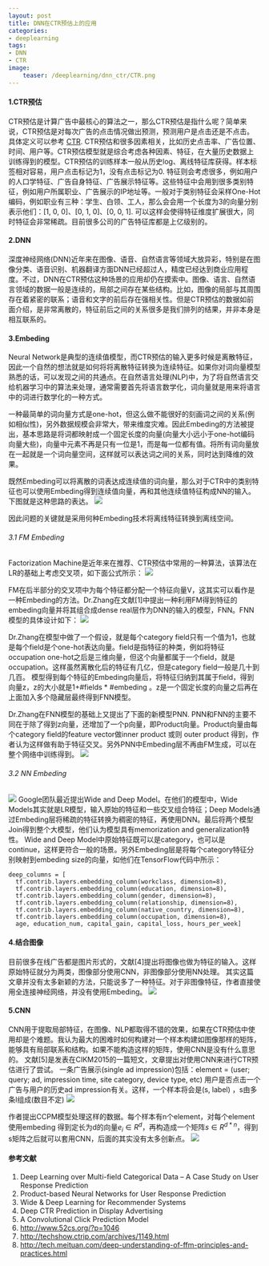 ```yaml
---
layout: post
title: DNN在CTR预估上的应用
categories:
- deeplearning
tags:
- DNN
- CTR
image:
    teaser: /deeplearning/dnn_ctr/CTR.png
---
```


#### 1.CTR预估
CTR预估是计算广告中最核心的算法之一，那么CTR预估是指什么呢？简单来说，CTR预估是对每次广告的点击情况做出预测，预测用户是点击还是不点击。具体定义可以参考 [CTR](https://en.wikipedia.org/wiki/Click-through_rate). CTR预估和很多因素相关，比如历史点击率、广告位置、时间、用户等。CTR预估模型就是综合考虑各种因素、特征，在大量历史数据上训练得到的模型。CTR预估的训练样本一般从历史log、离线特征库获得。样本标签相对容易，用户点击标记为1，没有点击标记为0. 特征则会考虑很多，例如用户的人口学特征、广告自身特征、广告展示特征等。这些特征中会用到很多类别特征，例如用户所属职业、广告展示的IP地址等。一般对于类别特征会采样One-Hot编码，例如职业有三种：学生、白领、工人，那么会会用一个长度为3的向量分别表示他们：[1, 0, 0]、[0, 1, 0]、[0, 0, 1]. 可以这样会使得特征维度扩展很大，同时特征会非常稀疏。目前很多公司的广告特征库都是上亿级别的。


#### 2.DNN
深度神经网络(DNN)近年来在图像、语音、自然语言等领域大放异彩，特别是在图像分类、语音识别、机器翻译方面DNN已经超过人，精度已经达到商业应用程度。不过，DNN在CTR预估这种场景的应用却仍在摸索中。图像、语言、自然语言领域的数据一般是连续的，局部之间存在某些结构。比如，图像的局部与其周围存在着紧密的联系；语音和文字的前后存在强相关性。但是CTR预估的数据如前面介绍，是非常离散的，特征前后之间的关系很多是我们排列的结果，并非本身是相互联系的。

#### 3.Embeding
Neural Network是典型的连续值模型，而CTR预估的输入更多时候是离散特征，因此一个自然的想法就是如何将将离散特征转换为连续特征。如果你对词向量模型熟悉的话，可以发现之间的共通点。在自然语言处理(NLP)中，为了将自然语言交给机器学习中的算法来处理，通常需要首先将语言数学化，词向量就是用来将语言中的词进行数学化的一种方式。

一种最简单的词向量方式是one-hot，但这么做不能很好的刻画词之间的关系(例如相似性)，另外数据规模会非常大，带来维度灾难。因此Embeding的方法被提出，基本思路是将词都映射成一个固定长度的向量(向量大小远小于one-hot编码向量大些)，向量中元素不再是只有一位是1，而是每一位都有值。将所有词向量放在一起就是一个词向量空间，这样就可以表达词之间的关系，同时达到降维的效果。

既然Embeding可以将离散的词表达成连续值的词向量，那么对于CTR中的类别特征也可以使用Embeding得到连续值向量，再和其他连续值特征构成NN的输入。下图就是这种思路的表达。
![](/images/deeplearning/dnn_ctr/embeding.png)


因此问题的关键就是采用何种Embeding技术将离线特征转换到离线空间。

###### 3.1 FM Embeding
Factorization Machine是近年来在推荐、CTR预估中常用的一种算法，该算法在LR的基础上考虑交叉项，如下面公式所示：
![](/images/deeplearning/dnn_ctr/fm.png)


FM在后半部分的交叉项中为每个特征都分配一个特征向量V，这其实可以看作是一种Embeding的方法。Dr.Zhang在文献[1]中提出一种利用FM得到特征的embeding向量并将其组合成dense real层作为DNN的输入的模型，FNN。FNN模型的具体设计如下：
![](/images/deeplearning/dnn_ctr/fnn.png)

Dr.Zhang在模型中做了一个假设，就是每个category field只有一个值为1，也就是每个field是个one-hot表达向量。field是指特征的种类，例如将特征occupation one-hot之后是三维向量，但这个向量都属于一个field，就是occupation。这样虽然离散化后的特征有几亿，但是category field一般是几十到几百。
模型得到每个特征的Embeding向量后，将特征归纳到其属于field，得到向量z，z的大小就是1+#fields * #embeding 。z是一个固定长度的向量之后再在上面加入多个隐藏层最终得到FNN模型。

Dr.Zhang在FNN模型的基础上又提出了下面的新模型PNN.
PNN和FNN的主要不同在于除了得到z向量，还增加了一个p向量，即Product向量。Product向量由每个category field的feature vector做inner product 或则 outer product 得到，作者认为这样做有助于特征交叉。另外PNN中Embeding层不再由FM生成，可以在整个网络中训练得到。
![](/images/deeplearning/dnn_ctr/pnn.png)

###### 3.2 NN Embeding
![](/images/deeplearning/dnn_ctr/wide&deep.png)
Google团队最近提出Wide and Deep Model。在他们的模型中，Wide Models其实就是LR模型，输入原始的特征和一些交叉组合特征；Deep Models通过Embeding层将稀疏的特征转换为稠密的特征，再使用DNN。最后将两个模型Join得到整个大模型，他们认为模型具有memorization and generalization特性。
Wide and Deep Model中原始特征既可以是category，也可以是continue，这样更符合一般的场景。另外Embeding层是将每个category特征分别映射到embeding size的向量，如他们在TensorFlow代码中所示：
```
deep_columns = [
  tf.contrib.layers.embedding_column(workclass, dimension=8),
  tf.contrib.layers.embedding_column(education, dimension=8),
  tf.contrib.layers.embedding_column(gender, dimension=8),
  tf.contrib.layers.embedding_column(relationship, dimension=8),
  tf.contrib.layers.embedding_column(native_country, dimension=8),
  tf.contrib.layers.embedding_column(occupation, dimension=8),
  age, education_num, capital_gain, capital_loss, hours_per_week]
```

#### 4.结合图像
目前很多在线广告都是图片形式的，文献[4]提出将图像也做为特征的输入。这样原始特征就分为两类，图像部分使用CNN，非图像部分使用NN处理。
其实这篇文章并没有太多新颖的方法，只能说多了一种特征。对于非图像特征，作者直接使用全连接神经网络，并没有使用Embeding。
![](/images/deeplearning/dnn_ctr/conv_ctr.png)

#### 5.CNN
CNN用于提取局部特征，在图像、NLP都取得不错的效果，如果在CTR预估中使用却是个难题。我认为最大的困难时如何构建对一个样本构建如图像那样的矩阵，能够具有局部联系和结构。如果不能构造这样的矩阵，使用CNN是没有什么意思的。
文献[5]是发表在CIKM2015的一篇短文，文章提出对使用CNN来进行CTR预估进行了尝试。
一条广告展示(single ad impression)包括：element = (user; query; ad, impression time, site category, device type, etc)
用户是否点击一个广告与用户的历史ad impression有关。这样，一个样本将会是(s, label) ，s由多条l组成(数目不定)
![](/images/deeplearning/dnn_ctr/s_matrix.png)

作者提出CCPM模型处理这样的数据。每个样本有n个element，对每个element使用embeding 得到定长为d的向量$e_i\in R^d$，再构造成一个矩阵$s\in R^{d* n}$，得到s矩阵之后就可以套用CNN，后面的其实没有太多创新点。
![](/images/deeplearning/dnn_ctr/ccpm.png)



#### 参考文献
1. Deep Learning over Multi-field Categorical Data – A Case Study on User Response Prediction
2. Product-based Neural Networks for User Response Prediction
3. Wide & Deep Learning for Recommender Systems 
4. Deep CTR Prediction in Display Advertising
5. A Convolutional Click Prediction Model
6. http://www.52cs.org/?p=1046
7. http://techshow.ctrip.com/archives/1149.html
8. http://tech.meituan.com/deep-understanding-of-ffm-principles-and-practices.html 









